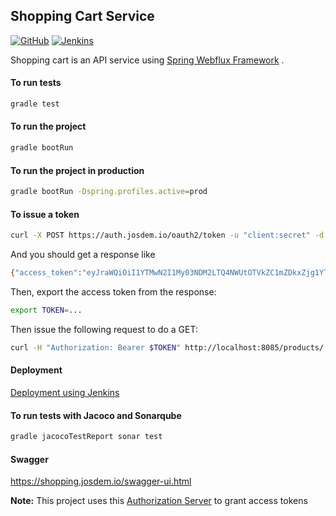 Shopping Cart Service
----------------------------------------------

[![GitHub](https://github.com/josdem/shopping-cart-service/actions/workflows/main.yml/badge.svg)](https://github.com/josdem/shopping-cart-service/actions)
[![Jenkins](https://jenkins.josdem.io/job/shopping-cart-service/badge/icon)](https://jenkins.josdem.io/job/shopping-cart-service/)

Shopping cart is an API service
using [Spring Webflux Framework](https://docs.spring.io/spring/docs/current/spring-framework-reference/web-reactive.html)
.

#### To run tests

```bash
gradle test
```

#### To run the project

```bash
gradle bootRun
```

#### To run the project in production

```bash
gradle bootRun -Dspring.profiles.active=prod
```

#### To issue a token
```bash
curl -X POST https://auth.josdem.io/oauth2/token -u "client:secret" -d "grant_type=client_credentials" -d "scope=write"
```

And you should get a response like
```bash
{"access_token":"eyJraWQiOiI1YTMwN2I1My03NDM2LTQ4NWUtOTVkZC1mZDkxZjg1YTZmNDkiLCJhbGciOiJSUzI1NiJ9.eyJzdWIiOiJjbGllbnQiLCJhdWQiOiJjbGllbnQiLCJuYmYiOjE2OTM2MDA1MDUsInNjb3BlIjpbIndyaXRlIl0sImlzcyI6Imh0dHA6Ly9sb2NhbGhvc3Q6OTAwMC8iLCJleHAiOjE2OTM2MDA4MDUsImlhdCI6MTY5MzYwMDUwNX0.UsEfCzgaFaix2vxcw4sqobs2ChkvCI-DP1vP7t9uHQXEEhgyhOm6gWEci6PdZa0yoqUW6Yg25YZ03m5rzcolL6CADWSP2tJ4WvPNU4wvRosNTKU94j3Scbbp1M8SBpFQsOdxApMN7W11EULeafIBad_XiuQvrEJHbxowdyDimVSPZQwlh1mamszuU3hVBnhJF_0YceBDtttSfkIvreqq6d7BuPVCJWOjdHwXTGRpi5V8AUqzoJIiAR8-3Z4SrxKJUah5GOgOm4OqZyTO31paE50wphKPq9VT0_cWRM36B7cve6_hXG5qhEaYLu3G-vzk-mBQgECkk-YqEEy_dCmi5Q","scope":"write","token_type":"Bearer","expires_in":299}
```

Then, export the access token from the response:
```bash
export TOKEN=...
```

Then issue the following request to do a GET:
```bash
curl -H "Authorization: Bearer $TOKEN" http://localhost:8085/products/
```

#### Deployment

[Deployment using Jenkins](https://github.com/josdem/shopping-cart-service/wiki/Deployments-using-Jenkins)

#### To run tests with Jacoco and Sonarqube

```bash
gradle jacocoTestReport sonar test
```

#### Swagger

https://shopping.josdem.io/swagger-ui.html

**Note:** This project uses this [Authorization Server](https://github.com/josdem/spring-boot-authorization-server) to grant access tokens